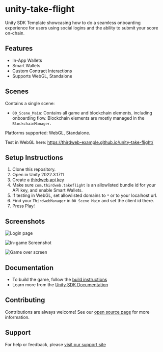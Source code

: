 # unity-take-flight
Unity SDK Template showcasing how to do a seamless onboarding experience for users using social logins and the ability to submit your score on-chain. 

## Features
- In-App Wallets
- Smart Wallets
- Custom Contract Interactions
- Supports WebGL, Standalone

## Scenes

Contains a single scene:
- `00_Scene_Main`: Contains all game and blockchain elements, including onboarding flow. Blockchain elements are mostly managed in the `BlockchainManager`.


Platforms supported: WebGL, Standalone.

Test in WebGL here: https://thirdweb-example.github.io/unity-take-flight/


 ## Setup Instructions
 1. Clone this repository.
 2. Open in Unity 2022.3.17f1
 3. Create a [thirdweb api key](https://thirdweb.com/create-api-key)
 4. Make sure `com.thirdweb.takeflight` is an allowlisted bundle id for your API key, and enable Smart Wallets.
 5. If testing in WebGL, set allowlisted domains to `*` or to your localhost url.
 6. Find your `ThirdwebManager` in `00_Scene_Main` and set the client id there.
 7. Press Play!

## Screenshots

![Login page](https://github.com/thirdweb-example/unity-take-flight/assets/57885104/0dc97972-2d66-4716-8385-81a90d29d00f)

![In-game Screenshot](https://github.com/thirdweb-example/unity-take-flight/assets/57885104/08500a58-7513-42c1-9b53-666908b5feca)

![Game over screen](https://github.com/thirdweb-example/unity-take-flight/assets/57885104/a7c75ba1-6d27-40c2-8440-bd61154c883b)




## Documentation

- To build the game, follow the [build instructions](https://github.com/thirdweb-dev/unity-sdk?tab=readme-ov-file#build-instructions)
- Learn more from the [Unity SDK Documentation](https://portal.thirdweb.com/unity/v5)


## Contributing

Contributions are always welcome! See our [open source page](https://thirdweb.com/open-source) for more information. 


## Support 

For help or feedback, please [visit our support site](https://thirdweb.com/support)



